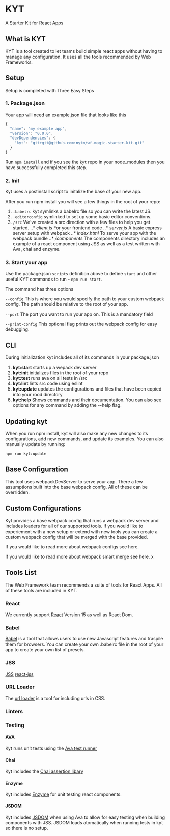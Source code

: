 # KYT
A Starter Kit for React Apps

## What is KYT
KYT is a tool created to let teams build simple react apps without having to manage any configuration. It uses all the tools recommended by Web Frameworks.

## Setup

Setup is completed with Three Easy Steps

### 1. Package.json

Your app will need an example.json file that looks like this

```javascript
{
  "name": "my example app",
  "version": "0.0.0",
  "devDependencies": {
    "kyt": "git+git@github.com:nytm/wf-magic-starter-kit.git"
  }
}
```
Run `npm install` and if you see the `kyt` repo in your node_modules then you have successfully completed this step.

### 2. Init

Kyt uses a postinstall script to initalize the base of your new app.

After you run npm install you will see a few things in the root of your repo:
1. `.babelrc` kyt symlinks a babelrc file so you can write the latest JS.
2. `.editorconfig` symlinked to set up some basic editor conventions.
3. `/src` We've created a src direction with a few files to help you get started.
..* *client.js* For your frontend code
..* *server.js* A basic express server setup with webpack
..* *index.html* To serve your app with the webpack bundle
..* */components* The components directory includes an example of a react component using JSS as well as a test written with Ava, chai and enzyme.

###  3. Start your app

Use the package.json `scripts` definition above to define `start` and other useful KYT commands to run - `npm run start`.

The command has three options

`--config` This is where you would specify the path to your custom webpack config. The path should be relative to the root of your app.

`--port` The port you want to run your app on. This is a mandatory field

`--print-config` This optional flag prints out the webpack config for easy debugging.

## CLI

During initialization kyt includes all of its commands in your package.json

1. **kyt:start** starts up a wepack dev server
2. **kyt:init** initializes files in the root of your repo
3. **kyt:test** runs ava on all tests in /src
4. **kyt:lint** lints src code using eslint
5. **kyt:update** updates the configurations and files that have been copied into your rood directory
6. **kyt:help** Shows commands and their documentation. You can also see options for any command by adding the --help flag.


## Updating kyt
When you run npm install, kyt will also make any new changes to its configurations, add new commands, and update its examples. 
You can also manually update by running: 
``` 
npm run kyt:update
```


## Base Configuration

This tool uses webpackDevServer to serve your app.
There a few assumptions built into the base webpack config. All of these can be overridden.

## Custom Configurations

Kyt provides a base webpack config that runs a webpack dev server and includes loaders for all of our supported tools. If you would like to experiement with a new setup or extend with new tools you can create a custom webpack config that will be merged with the base provided.

If you would like to read more about webpack configs see here.

If you would like to read more about webpack smart merge see here.
x

## Tools List

The Web Framework team recommends a suite of tools for React Apps. All of these tools are included in KYT.

### React
We currently support [React](https://facebook.github.io/react/docs/getting-started.html) Version 15 as well as React Dom.

### Babel
[Babel](https://babeljs.io/) is a tool that allows users to use new Javascript features and traspile them for browsers. You can create your own .babelrc file in the root of your app to create your own list of presets.

### JSS
[JSS](https://github.com/jsstyles/jss)
[react-jss](https://github.com/jsstyles/react-jss)

### URL Loader
The [url loader](https://github.com/webpack/url-loader) is a tool for including urls in CSS.


### Linters


### Testing

#### AVA 
Kyt runs unit tests using the [Ava test runner](https://github.com/avajs/ava#test-syntax)

#### Chai
Kyt includes the [Chai assertion libary](http://chaijs.com/api/)

#### Enzyme
Kyt includes [Enzyme](https://github.com/airbnb/enzyme/blob/master/README.md) for unit testing react components. 

#### JSDOM
Kyt includes [JSDOM](https://github.com/tmpvar/jsdom) when using Ava to allow for easy testing when building components with JSS. JSDOM loads atomatically when running tests in kyt so there is no setup.

